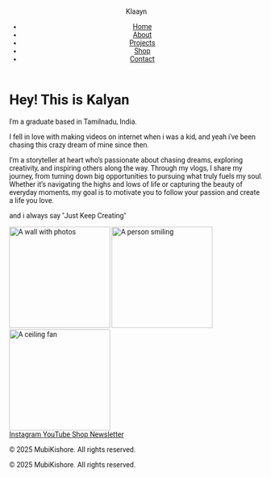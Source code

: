 <html lang="en">
 <head>
  <meta charset="utf-8"/>
  <meta content="width=device-width, initial-scale=1.0" name="viewport"/>
  <title>
   Mubi Kishore
  </title>
  <script src="https://cdn.tailwindcss.com">
  </script>
  <link href="https://cdnjs.cloudflare.com/ajax/libs/font-awesome/5.15.3/css/all.min.css" rel="stylesheet"/>
  <link href="https://fonts.googleapis.com/css2?family=Roboto:wght@400;700&amp;display=swap" rel="stylesheet"/>
  <style>
   body {
            font-family: 'Roboto', sans-serif;
        }
  </style>
 </head>
 <body class="bg-orange-600 text-gray-800">
  <header class="flex justify-between items-center p-6">
   <div class="bg-orange-600 text-white text-2xl font-bold p-2">
    Klaayn
   </div>
   <nav>
    <ul class="flex space-x-6 text-white">
     <li>
      <a class="hover:underline" href="#">
       Home
      </a>
     </li>
     <li>
      <a class="hover:underline" href="#">
       About
      </a>
     </li>
     <li>
      <a class="hover:underline" href="#">
       Projects
      </a>
     </li>
     <li>
      <a class="hover:underline" href="#">
       Shop
      </a>
     </li>
     <li>
      <a class="hover:underline" href="#">
       Contact
      </a>
     </li>
    </ul>
   </nav>
  </header>
  <main class="text-center px-6">
   <h1 class="text-4xl font-bold text-gray-900 mt-12">
    Hey! This is Kalyan
   </h1>
   <p class="text-lg text-gray-900 mt-4">
    I'm a graduate based in Tamilnadu, India.
   </p>
   <p class="text-lg text-gray-900 mt-4">
    I fell in love with making videos on internet when i was a kid, and yeah i've been chasing this crazy dream of mine since then.
   </p>
   <p class="text-lg text-gray-900 mt-4">
    I’m a storyteller at heart who’s passionate about chasing dreams, exploring creativity, and inspiring others along the way. Through my vlogs, I share my journey, from turning down big opportunities to pursuing what truly fuels my soul. Whether it’s navigating the highs and lows of life or capturing the beauty of everyday moments, my goal is to motivate you to follow your passion and create a life you love.
   </p>
   <p class="text-lg text-gray-900 mt-4">
    and i always say "Just Keep Creating"
   </p>
   <div class="flex justify-center space-x-4 mt-8">
    <img alt="A wall with photos" class="rounded-lg" height="200" src="https://storage.googleapis.com/a1aa/image/iFeSs0FMV4i3qEyNXTLkDh471dLDlf-VLAZTQfGVlr8.jpg" width="200"/>
    <img alt="A person smiling" class="rounded-lg" height="200" src="https://storage.googleapis.com/a1aa/image/9g9Rn-4c_PvbB06LGGzbs7EtSAYU-WftZQujUIOyty4.jpg" width="200"/>
    <img alt="A ceiling fan" class="rounded-lg" height="200" src="https://storage.googleapis.com/a1aa/image/4ZOBcQ5XrJ5Mno7q_la1MI9_hhE4_2DLTdezdQAwWys.jpg" width="200"/>
   </div>
  </main>
  <footer class="text-center text-white mt-12 py-6">
   <div class="flex justify-center space-x-6">
    <a class="hover:underline" href="#">
     Instagram
    </a>
    <a class="hover:underline" href="#">
     YouTube
    </a>
    <a class="hover:underline" href="#">
     Shop
    </a>
    <a class="hover:underline" href="#">
     Newsletter
    </a>
   </div>
   <p class="mt-4">
    © 2025 MubiKishore. All rights reserved.
   </p>
  </footer>
 </body>
</html>
   <p class="mt-4">
    © 2025 MubiKishore. All rights reserved.
   </p>
  </footer>
 </body>
</html>
